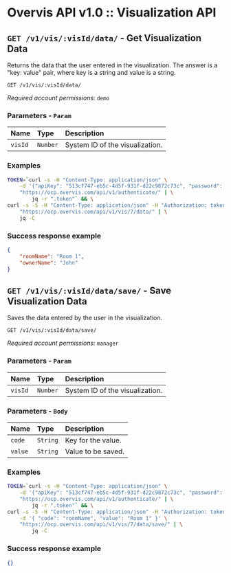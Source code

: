 # Overvis API v1.0 :: Visualization API

## <a name='Get-Visualization-Data'></a> `GET /v1/vis/:visId/data/` - Get Visualization Data

Returns the data that the user entered in the visualization. The answer is a "key: value" pair, where key is a string and value is a string.

```
GET /v1/vis/:visId/data/
```
*Required account permissions:* `demo`

### Parameters - `Param`
| Name     | Type       | Description                           |
|:---------|:-----------|:--------------------------------------|
| `visId` | `Number` | System ID of the visualization. |

### Examples

```bash
TOKEN=`curl -s -H "Content-Type: application/json" \
    -d '{"apiKey": "513cf747-eb5c-4d5f-931f-d22c9872c73c", "password": "DCdcSLmkoZkU5zGI9gpInDbo" }' \
    "https://ocp.overvis.com/api/v1/authenticate/" | \
        jq -r ".token"` && \
curl -s -S -H "Content-Type: application/json" -H "Authorization: token $TOKEN" \
    "https://ocp.overvis.com/api/v1/vis/7/data/" | \
    jq -C
```

### Success response example

```json
{
    "roomName": "Room 1",
    "ownerName": "John"
}
```


## <a name='Save-Visualization-Data'></a> `GET /v1/vis/:visId/data/save/` - Save Visualization Data

Saves the data entered by the user in the visualization.

```
GET /v1/vis/:visId/data/save/
```
*Required account permissions:* `manager`

### Parameters - `Param`
| Name     | Type       | Description                           |
|:---------|:-----------|:--------------------------------------|
| `visId` | `Number` | System ID of the visualization. |

### Parameters - `Body`
| Name     | Type       | Description                           |
|:---------|:-----------|:--------------------------------------|
| `code` | `String` | Key for the value. |
| `value` | `String` | Value to be saved. |

### Examples

```bash
TOKEN=`curl -s -H "Content-Type: application/json" \
    -d '{"apiKey": "513cf747-eb5c-4d5f-931f-d22c9872c73c", "password": "DCdcSLmkoZkU5zGI9gpInDbo" }' \
    "https://ocp.overvis.com/api/v1/authenticate/" | \
        jq -r ".token"` && \
curl -s -S -H "Content-Type: application/json" -H "Authorization: token $TOKEN" \
    -d '{ "code": "roomName", "value": "Room 1" }' \
    "https://ocp.overvis.com/api/v1/vis/7/data/save/" | \
        jq -C
```

### Success response example

```json
{}
```


